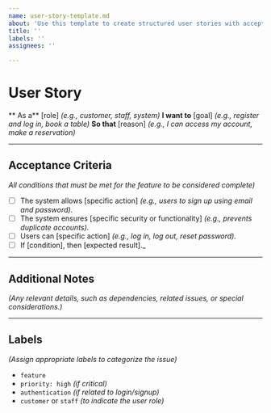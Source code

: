 ```yaml
---
name: user-story-template.md
about: 'Use this template to create structured user stories with acceptance criteria '
title: ''
labels: ''
assignees: ''

---
```


# User Story
** As a** [role] _(e.g., customer, staff, system)_
**I want to** [goal] _(e.g., register and log in, book a table)_
**So that** [reason] _(e.g., I can access my account, make a reservation)_

---

## Acceptance Criteria 
_All conditions that must be met for the feature to be considered complete)_

- [   ] The system allows [specific action] _(e.g., users to sign up using email and password)._
- [   ] The system ensures [specific security or functionality] _(e.g., prevents duplicate accounts)._
- [   ] Users can [specific action] _(e.g., log in, log out, reset password)._
- [   ] If [condition], then [expected result]._

---

## Additional Notes
_(Any relevant details, such as dependencies, related issues, or special considerations.)_

---

## Labels
_(Assign appropriate labels to categorize the issue)_
- `feature`
- `priority: high` _(if critical)_
- `authentication` _(if related to login/signup)_
- `customer` or `staff` _(to indicate the user role)_
